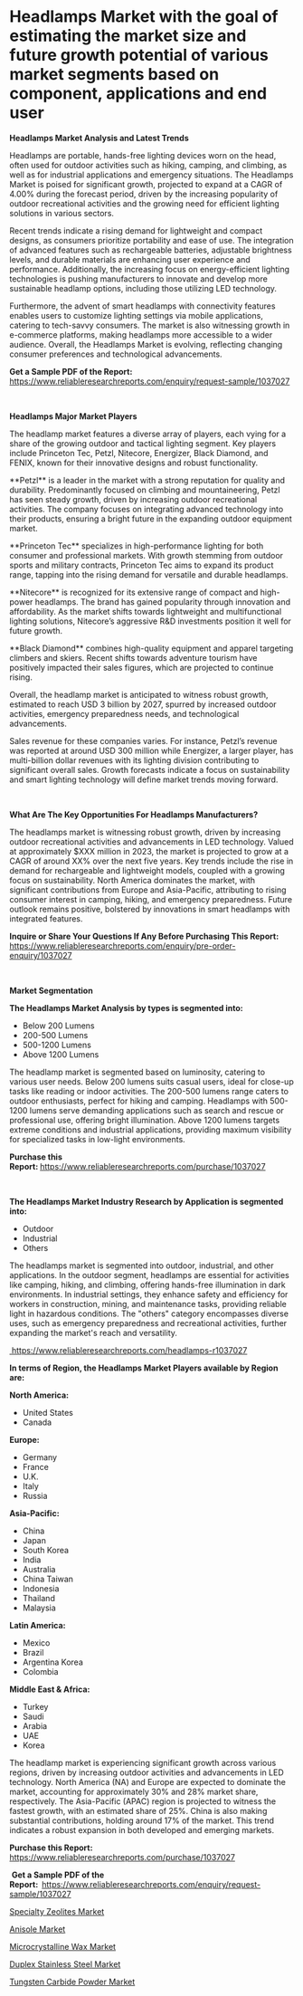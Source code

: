 <p><h1>Headlamps Market with the goal of estimating the market size and future growth potential of various market segments based on component, applications and end user</h1></p><p><strong>Headlamps Market Analysis and Latest Trends</strong></p>
<p><p>Headlamps are portable, hands-free lighting devices worn on the head, often used for outdoor activities such as hiking, camping, and climbing, as well as for industrial applications and emergency situations. The Headlamps Market is poised for significant growth, projected to expand at a CAGR of 4.00% during the forecast period, driven by the increasing popularity of outdoor recreational activities and the growing need for efficient lighting solutions in various sectors.</p><p>Recent trends indicate a rising demand for lightweight and compact designs, as consumers prioritize portability and ease of use. The integration of advanced features such as rechargeable batteries, adjustable brightness levels, and durable materials are enhancing user experience and performance. Additionally, the increasing focus on energy-efficient lighting technologies is pushing manufacturers to innovate and develop more sustainable headlamp options, including those utilizing LED technology. </p><p>Furthermore, the advent of smart headlamps with connectivity features enables users to customize lighting settings via mobile applications, catering to tech-savvy consumers. The market is also witnessing growth in e-commerce platforms, making headlamps more accessible to a wider audience. Overall, the Headlamps Market is evolving, reflecting changing consumer preferences and technological advancements.</p></p>
<p><strong>Get a Sample PDF of the Report:&nbsp;</strong> <a href="https://www.reliableresearchreports.com/enquiry/request-sample/1037027?utm_campaign=2263&utm_medium=2&utm_source=Github&utm_content=ia&utm_term=05022025&utm_id=headlamps">https://www.reliableresearchreports.com/enquiry/request-sample/1037027</a></p>
<p>&nbsp;</p>
<p><strong>Headlamps Major Market Players</strong></p>
<p><p>The headlamp market features a diverse array of players, each vying for a share of the growing outdoor and tactical lighting segment. Key players include Princeton Tec, Petzl, Nitecore, Energizer, Black Diamond, and FENIX, known for their innovative designs and robust functionality.</p><p>**Petzl** is a leader in the market with a strong reputation for quality and durability. Predominantly focused on climbing and mountaineering, Petzl has seen steady growth, driven by increasing outdoor recreational activities. The company focuses on integrating advanced technology into their products, ensuring a bright future in the expanding outdoor equipment market.</p><p>**Princeton Tec** specializes in high-performance lighting for both consumer and professional markets. With growth stemming from outdoor sports and military contracts, Princeton Tec aims to expand its product range, tapping into the rising demand for versatile and durable headlamps.</p><p>**Nitecore** is recognized for its extensive range of compact and high-power headlamps. The brand has gained popularity through innovation and affordability. As the market shifts towards lightweight and multifunctional lighting solutions, Nitecore’s aggressive R&D investments position it well for future growth.</p><p>**Black Diamond** combines high-quality equipment and apparel targeting climbers and skiers. Recent shifts towards adventure tourism have positively impacted their sales figures, which are projected to continue rising.</p><p>Overall, the headlamp market is anticipated to witness robust growth, estimated to reach USD 3 billion by 2027, spurred by increased outdoor activities, emergency preparedness needs, and technological advancements.</p><p>Sales revenue for these companies varies. For instance, Petzl’s revenue was reported at around USD 300 million while Energizer, a larger player, has multi-billion dollar revenues with its lighting division contributing to significant overall sales. Growth forecasts indicate a focus on sustainability and smart lighting technology will define market trends moving forward.</p></p>
<p>&nbsp;</p>
<p><strong>What Are The Key Opportunities For Headlamps Manufacturers?</strong></p>
<p><p>The headlamps market is witnessing robust growth, driven by increasing outdoor recreational activities and advancements in LED technology. Valued at approximately $XXX million in 2023, the market is projected to grow at a CAGR of around XX% over the next five years. Key trends include the rise in demand for rechargeable and lightweight models, coupled with a growing focus on sustainability. North America dominates the market, with significant contributions from Europe and Asia-Pacific, attributing to rising consumer interest in camping, hiking, and emergency preparedness. Future outlook remains positive, bolstered by innovations in smart headlamps with integrated features.</p></p>
<p><strong>Inquire or Share Your Questions If Any Before Purchasing This Report:</strong> <a href="https://www.reliableresearchreports.com/enquiry/pre-order-enquiry/1037027?utm_campaign=2263&utm_medium=2&utm_source=Github&utm_content=ia&utm_term=05022025&utm_id=headlamps">https://www.reliableresearchreports.com/enquiry/pre-order-enquiry/1037027</a></p>
<p>&nbsp;</p>
<p><strong>Market Segmentation</strong></p>
<p><strong>The Headlamps Market Analysis by types is segmented into:</strong></p>
<p><ul><li>Below 200 Lumens</li><li>200-500 Lumens</li><li>500-1200 Lumens</li><li>Above 1200 Lumens</li></ul></p>
<p><p>The headlamp market is segmented based on luminosity, catering to various user needs. Below 200 lumens suits casual users, ideal for close-up tasks like reading or indoor activities. The 200-500 lumens range caters to outdoor enthusiasts, perfect for hiking and camping. Headlamps with 500-1200 lumens serve demanding applications such as search and rescue or professional use, offering bright illumination. Above 1200 lumens targets extreme conditions and industrial applications, providing maximum visibility for specialized tasks in low-light environments.</p></p>
<p><strong>Purchase this Report:&nbsp;</strong><a href="https://www.reliableresearchreports.com/purchase/1037027?utm_campaign=2263&utm_medium=2&utm_source=Github&utm_content=ia&utm_term=05022025&utm_id=headlamps">https://www.reliableresearchreports.com/purchase/1037027</a></p>
<p>&nbsp;</p>
<p><strong>The Headlamps Market Industry Research by Application is segmented into:</strong></p>
<p><ul><li>Outdoor</li><li>Industrial</li><li>Others</li></ul></p>
<p><p>The headlamps market is segmented into outdoor, industrial, and other applications. In the outdoor segment, headlamps are essential for activities like camping, hiking, and climbing, offering hands-free illumination in dark environments. In industrial settings, they enhance safety and efficiency for workers in construction, mining, and maintenance tasks, providing reliable light in hazardous conditions. The "others" category encompasses diverse uses, such as emergency preparedness and recreational activities, further expanding the market's reach and versatility.</p></p>
<p><a href="https://www.reliableresearchreports.com/headlamps-r1037027?utm_campaign=2263&utm_medium=2&utm_source=Github&utm_content=ia&utm_term=05022025&utm_id=headlamps">&nbsp;https://www.reliableresearchreports.com/headlamps-r1037027</a></p>
<p><strong>In terms of Region, the Headlamps Market Players available by Region are:</strong></p>
<p>
    <p> <strong> North America: </strong>
        <ul>
            <li>United States</li>
            <li>Canada</li>
        </ul>
        </p> 
    <p> <strong> Europe: </strong>
        <ul>
            <li>Germany</li>
            <li>France</li>
            <li>U.K.</li>
            <li>Italy</li>
            <li>Russia</li>
        </ul>
        </p> 
    <p> <strong> Asia-Pacific: </strong>
        <ul>
            <li>China</li>
            <li>Japan</li>
            <li>South Korea</li>
            <li>India</li>
            <li>Australia</li>
            <li>China Taiwan</li>
            <li>Indonesia</li>
            <li>Thailand</li>
            <li>Malaysia</li>
        </ul>
        </p> 
    <p> <strong> Latin America: </strong>
        <ul>
            <li>Mexico</li>
            <li>Brazil</li>
            <li>Argentina Korea</li>
            <li>Colombia</li>
        </ul>
        </p> 
    <p> <strong> Middle East & Africa: </strong>
        <ul>
            <li>Turkey</li>
            <li>Saudi</li>
            <li>Arabia</li>
            <li>UAE</li>
            <li>Korea</li>
        </ul>
    </p>
    </p>
<p><p>The headlamp market is experiencing significant growth across various regions, driven by increasing outdoor activities and advancements in LED technology. North America (NA) and Europe are expected to dominate the market, accounting for approximately 30% and 28% market share, respectively. The Asia-Pacific (APAC) region is projected to witness the fastest growth, with an estimated share of 25%. China is also making substantial contributions, holding around 17% of the market. This trend indicates a robust expansion in both developed and emerging markets.</p></p>
<p><strong>Purchase this Report: </strong><a href="https://www.reliableresearchreports.com/purchase/1037027?utm_campaign=2263&utm_medium=2&utm_source=Github&utm_content=ia&utm_term=05022025&utm_id=headlamps">https://www.reliableresearchreports.com/purchase/1037027</a></p>
<p>&nbsp;<strong>Get a Sample PDF of the Report:&nbsp;&nbsp;</strong><a href="https://www.reliableresearchreports.com/enquiry/request-sample/1037027?utm_campaign=2263&utm_medium=2&utm_source=Github&utm_content=ia&utm_term=05022025&utm_id=headlamps">https://www.reliableresearchreports.com/enquiry/request-sample/1037027</a></p>
<p><strong></strong></p>
<p><p><a href="https://www.linkedin.com/pulse/whats-driving-specialty-zeolites-market-cagr-143-expected-jvluc?utm_campaign=2263&utm_medium=2&utm_source=Github&utm_content=ia&utm_term=05022025&utm_id=headlamps">Specialty Zeolites Market</a></p><p><a href="https://www.linkedin.com/pulse/future-assessment-forecast-global-anisole-market-size-eev4c?utm_campaign=2263&utm_medium=2&utm_source=Github&utm_content=ia&utm_term=05022025&utm_id=headlamps">Anisole Market</a></p><p><a href="https://www.linkedin.com/pulse/growth-insights-microcrystalline-wax-market-whats-fueling-krdoe?utm_campaign=2263&utm_medium=2&utm_source=Github&utm_content=ia&utm_term=05022025&utm_id=headlamps">Microcrystalline Wax Market</a></p><p><a href="https://www.linkedin.com/pulse/growth-segmentation-43-cagr-forecast-duplex-stainless-gette?utm_campaign=2263&utm_medium=2&utm_source=Github&utm_content=ia&utm_term=05022025&utm_id=headlamps">Duplex Stainless Steel Market</a></p><p><a href="https://www.linkedin.com/pulse/tungsten-carbide-powder-market-trends-drivers-forecasted-qn6we?utm_campaign=2263&utm_medium=2&utm_source=Github&utm_content=ia&utm_term=05022025&utm_id=headlamps">Tungsten Carbide Powder Market</a></p></p>